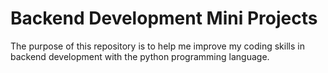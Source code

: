 # Backend Development Mini Projects

 The purpose of this repository is to help me improve my coding skills in backend development with the python programming language.
